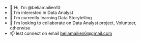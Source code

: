 - 👋 Hi, I’m @beliamailien10
- 👀 I’m interested in Data Analyst
- 🌱 I’m currently learning Data Storytelling
- 💞️ I’m looking to collaborate on Data Analyst project, Volunteer, otherwise
- 📫 lest connect on email beliamailien6@gmail.com
<!---
beliamailien10/beliamailien10 is a ✨ special ✨ repository because its `README.md` (this file) appears on your GitHub profile.
You can click the Preview link to take a look at your changes.
--->
